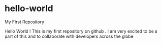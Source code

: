 # hello-world
My First Repository

Hello World ! This is my first repository on github . I am very excited to be a part of this and to collaborate with developers across the globe
